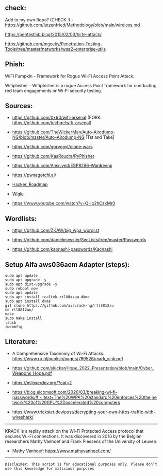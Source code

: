 
## check:

Add to my own Repo? (CHECK !) - https://github.com/lutzenfried/Methodology/blob/main/wireless.md

https://pentestlab.blog/2015/02/03/hirte-attack/

https://github.com/mgeeky/Penetration-Testing-Tools/tree/master/networks/wpa2-enterprise-utils

## Phish:

WiFi Pumpkin -	Framework for Rogue Wi-Fi Access Point Attack.

Wifiphisher - Wifiphisher is a rogue Access Point framework for conducting red team engagements or Wi-Fi security testing.

## Sources:

* https://github.com/0x90/wifi-arsenal (FORK: https://github.com/techge/wifi-arsenal)

* https://github.com/TheWickerMan/Auto-Airodump-NG/blob/master/Auto-Airodump-NG [Tst and Take]

* https://github.com/gorvgoyl/clone-wars

* https://github.com/KasRoudra/PyPhisher

* https://github.com/AlexLynd/ESP8266-Wardriving

* https://pwnagotchi.ai/

* [Hacker_Roadmap](https://github.com/sundowndev/hacker-roadmap#globe_with_meridians-wireless-testing)

* [Wigle](https://wigle.net/)

* https://www.youtube.com/watch?v=QHo2hCzxMr0

## Wordlists:

* https://github.com/ZKAW/big_wpa_wordlist

* https://github.com/danielmiessler/SecLists/tree/master/Passwords

* https://github.com/kaonashi-passwords/Kaonashi

## Setup Alfa aws036acm Adapter (steps):
```
sudo apt update 
sudo apt upgrade -y 
sudo apt dist-upgrade -y 
sudo reboot now 
sudo apt update 
sudo apt install realtek-rtl88xxau-dkms 
sudo apt install dkms 
git clone https://github.com/aircrack-ng/rtl8812au 
cd rtl8812au/ 
make 
sudo make install 
lsusb 
iwconfig
```

## Literature:

* A Comprehensive Taxonomy of Wi-Fi Attacks: https://www.ru.nl/publish/pages/769526/mark_vink.pdf

* https://github.com/skickar/Hope_2022_Presentation/blob/main/Cyber_Weapons_Hope.pdf

* https://miloserdov.org/?cat=2

* https://blog.elcomsoft.com/2020/03/breaking-wi-fi-passwords/#:~:text=The%20WPA%20standard%20enforces%20the,network%20of%20GPU%2Daccelerated%20computers

* https://www.trickster.dev/post/decrypting-your-own-https-traffic-with-wireshark/

* * *

KRACK is a replay attack on the Wi-Fi Protected Access protocol that secures Wi-Fi connections. It was discovered in 2016 by the Belgian researchers Mathy Vanhoef and Frank Piessens of the University of Leuven. 

* Mathy Vanhoef: https://www.mathyvanhoef.com/

* * *
 ``` Disclaimer: This script is for educational purposes only. Please don’t use this knowledge for malicious purposes ```
